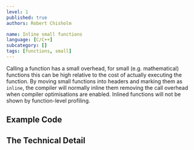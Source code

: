 ```yaml
---
level: 1
published: true
authors: Robert Chisholm

name: Inline small functions
language: [C/C++]
subcategory: []
tags: [functions, small]
---
```


Calling a function has a small overhead, for small (e.g. mathematical) functions this can be high relative to the cost of actually executing the function. By moving small functions into headers and marking them as `inline`, the compiler will normally inline them removing the call overhead when compiler optimisations are enabled. Inlined functions will not be shown by function-level profiling.

<!--more-->

## Example Code

## The Technical Detail
